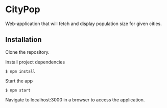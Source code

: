 # CityPop

Web-application that will fetch and display population size for given cities.

## Installation

Clone the repository.

Install project dependencies

```sc
$ npm install
```

Start the app

```sc
$ npm start
```

Navigate to localhost:3000 in a browser to access the application.